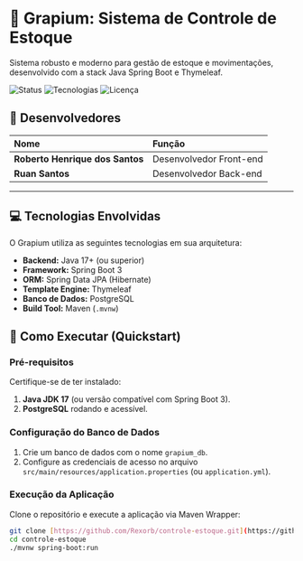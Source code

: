 # 🍇 Grapium: Sistema de Controle de Estoque
Sistema robusto e moderno para gestão de estoque e movimentações, desenvolvido com a stack Java Spring Boot e Thymeleaf.

![Status](https://img.shields.io/badge/status-em%20desenvolvimento-yellow)
![Tecnologias](https://img.shields.io/badge/Tecnologias-Spring%20Boot%20|%20Thymeleaf%20|%20PostgreSQL-4D78B2)
![Licença](https://img.shields.io/badge/Licença-MIT-green)

## 👤 Desenvolvedores
| Nome | Função |
| :--- | :--- |
| **Roberto Henrique dos Santos** | Desenvolvedor Front-end |
| **Ruan Santos** | Desenvolvedor Back-end |

---

## 💻 Tecnologias Envolvidas
O Grapium utiliza as seguintes tecnologias em sua arquitetura:

* **Backend:** Java 17+ (ou superior)
* **Framework:** Spring Boot 3
* **ORM:** Spring Data JPA (Hibernate)
* **Template Engine:** Thymeleaf
* **Banco de Dados:** PostgreSQL
* **Build Tool:** Maven (`.mvnw`)

## 🚀 Como Executar (Quickstart)

### Pré-requisitos
Certifique-se de ter instalado:
1.  **Java JDK 17** (ou versão compatível com Spring Boot 3).
2.  **PostgreSQL** rodando e acessível.

### Configuração do Banco de Dados
1.  Crie um banco de dados com o nome `grapium_db`.
2.  Configure as credenciais de acesso no arquivo `src/main/resources/application.properties` (ou `application.yml`).

### Execução da Aplicação
Clone o repositório e execute a aplicação via Maven Wrapper:

```bash
git clone [https://github.com/Rexorb/controle-estoque.git](https://github.com/Rexorb/controle-estoque.git) 
cd controle-estoque
./mvnw spring-boot:run
